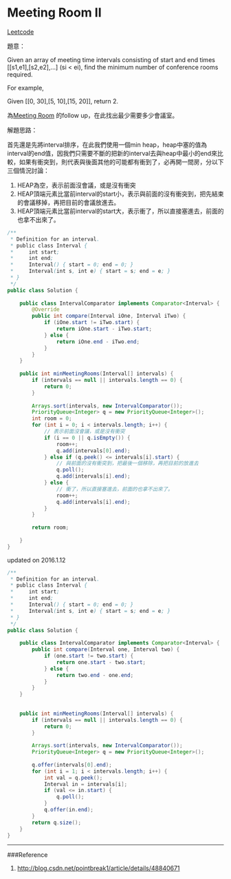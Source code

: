 # Meeting Room II

[Leetcode](https://leetcode.com/problems/meeting-rooms-ii/)

題意：

Given an array of meeting time intervals consisting of start and end times [[s1,e1],[s2,e2],...] (si < ei), find the minimum number of conference rooms required.

For example,

Given [[0, 30],[5, 10],[15, 20]],
return 2.

為[Meeting Room]() 的follow up，在此找出最少需要多少會議室。


解題思路：

首先還是先將interval排序，在此我們使用一個min heap，heap中塞的值為interval的end值，因我們只需要不斷的把新的interval去與heap中最小的end來比較，如果有衝突到，則代表與後面其他的可能都有衝到了，必再開一間房，分以下三個情況討論：

1. HEAP為空，表示前面沒會議，或是沒有衝突
2. HEAP頂端元素比當前interval的start小，表示與前面的沒有衝突到，把先結束的會議移掉，再把目前的會議放進去。
3. HEAP頂端元素比當前interval的start大，表示衝了，所以直接塞進去，前面的也拿不出來了。


```java
/**
 * Definition for an interval.
 * public class Interval {
 *     int start;
 *     int end;
 *     Interval() { start = 0; end = 0; }
 *     Interval(int s, int e) { start = s; end = e; }
 * }
 */
public class Solution {
    
    public class IntervalComparator implements Comparator<Interval> {
        @Override
        public int compare(Interval iOne, Interval iTwo) {
            if (iOne.start != iTwo.start) {
                return iOne.start - iTwo.start;
            } else {
                return iOne.end - iTwo.end;
            }
        }
    }
    
    public int minMeetingRooms(Interval[] intervals) {
        if (intervals == null || intervals.length == 0) {
            return 0;
        }
        
        Arrays.sort(intervals, new IntervalComparator());
        PriorityQueue<Integer> q = new PriorityQueue<Integer>();
        int room = 0;
        for (int i = 0; i < intervals.length; i++) {
            // 表示前面沒會議，或是沒有衝突
            if (i == 0 || q.isEmpty()) {
                room++;
                q.add(intervals[0].end);
            } else if (q.peek() <= intervals[i].start) {
                // 與前面的沒有衝突到，把最後一個移除，再把目前的放進去
                q.poll();
                q.add(intervals[i].end);
            } else {
                // 衝了，所以直接塞進去，前面的也拿不出來了。
                room++;
                q.add(intervals[i].end);
            }
        }
        
        return room;
        
    }
}
```

updated on 2016.1.12

```java
/**
 * Definition for an interval.
 * public class Interval {
 *     int start;
 *     int end;
 *     Interval() { start = 0; end = 0; }
 *     Interval(int s, int e) { start = s; end = e; }
 * }
 */
public class Solution {
    
    public class IntervalComparator implements Comparator<Interval> {
        public int compare(Interval one, Interval two) {
            if (one.start != two.start) {
                return one.start - two.start;
            } else {
                return two.end - one.end;
            }
        }
    }
    
    
    public int minMeetingRooms(Interval[] intervals) {
        if (intervals == null || intervals.length == 0) {
            return 0;
        }
        
        Arrays.sort(intervals, new IntervalComparator());
        PriorityQueue<Integer> q = new PriorityQueue<Integer>();
        
        q.offer(intervals[0].end);
        for (int i = 1; i < intervals.length; i++) {
            int val = q.peek();
            Interval in = intervals[i];
            if (val <= in.start) {
                q.poll();
            }
            q.offer(in.end);
        }
        return q.size();
    }
}
```

---
###Reference
1. http://blog.csdn.net/pointbreak1/article/details/48840671